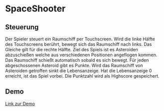 # SpaceShooter
## Steuerung

Der Spieler steuert ein Raumschiff per Touchscreen. Wird die linke Hälfte des Touchscreens berührt, bewegt sich das Raumschiff nach links. Das Gleiche gilt für die rechte Hälfte. Ziel des Spiels ist es Asteroiden abzuschießen welche aus verschiedenen Positionen angeflogen kommen. Das Raumschiff schießt automatisch sobald es sich bewegt. Für jeden abgeschossenen Asteroid gibt es Punkte. Wird das Raumschiff von Asteroiden getroffen sinkt die Lebensanzeige. Hat die Lebensanzeige 0 erreicht, ist das Spiel vorbei. Die Punktzahl wird als Highscore gespeichert.  

## Demo
[Link zur Demo](https://streamable.com/gwng0)
